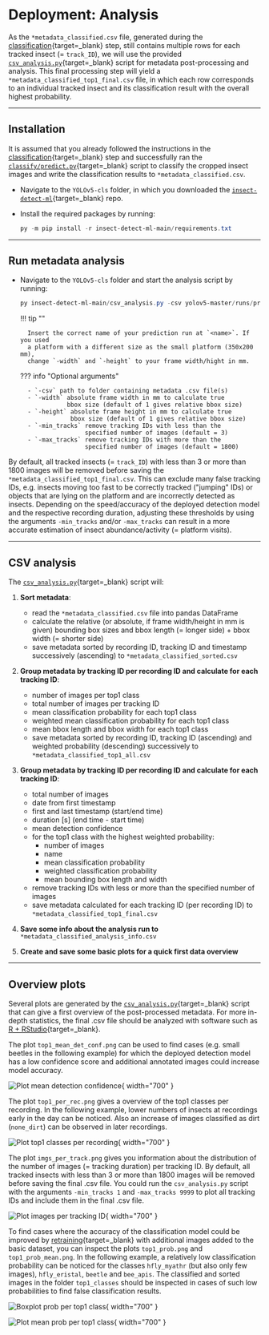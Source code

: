 # Deployment: Analysis

As the `*metadata_classified.csv` file, generated during the
[classification](classification.md){target=_blank} step, still contains multiple
rows for each tracked insect (= `track_ID`), we will use the provided
[`csv_analysis.py`](https://github.com/maxsitt/insect-detect-ml/blob/main/csv_analysis.py){target=_blank}
script for metadata post-processing and analysis. This final
processing step will yield a `*metadata_classified_top1_final.csv` file,
in which each row corresponds to an individual tracked insect and its
classification result with the overall highest probability.

---

## Installation

It is assumed that you already followed the instructions in the
[classification](classification.md){target=_blank} step and successfully ran the
[`classify/predict.py`](https://github.com/maxsitt/yolov5/blob/master/classify/predict.py){target=_blank}
script to classify the cropped insect images and write the classification
results to `*metadata_classified.csv`.

- Navigate to the `YOLOv5-cls` folder, in which you downloaded the
  [`insect-detect-ml`](https://github.com/maxsitt/insect-detect-ml){target=_blank} repo.
- Install the required packages by running:

    ``` powershell
    py -m pip install -r insect-detect-ml-main/requirements.txt
    ```

---

## Run metadata analysis

- Navigate to the `YOLOv5-cls` folder and start the analysis script by running:

    ``` powershell
    py insect-detect-ml-main/csv_analysis.py -csv yolov5-master/runs/predict-cls/<name>/results -width 350 -height 200
    ```

    !!! tip ""

        Insert the correct name of your prediction run at `<name>`. If you used
        a platform with a different size as the small platform (350x200 mm),
        change `-width` and `-height` to your frame width/hight in mm.

    ??? info "Optional arguments"

        - `-csv` path to folder containing metadata .csv file(s)
        - `-width` absolute frame width in mm to calculate true
                   bbox size (default of 1 gives relative bbox size)
        - `-height` absolute frame height in mm to calculate true
                    bbox size (default of 1 gives relative bbox size)
        - `-min_tracks` remove tracking IDs with less than the
                        specified number of images (default = 3)
        - `-max_tracks` remove tracking IDs with more than the
                        specified number of images (default = 1800)

By default, all tracked insects (= `track_ID`) with less than 3 or more than 1800
images will be removed before saving the `*metadata_classified_top1_final.csv`.
This can exclude many false tracking IDs, e.g. insects moving too fast to be
correctly tracked ("jumping" IDs) or objects that are lying on the platform and
are incorrectly detected as insects. Depending on the speed/accuracy of the
deployed detection model and the respective recording duration, adjusting these
thresholds by using the arguments `-min_tracks` and/or `-max_tracks` can result
in a more accurate estimation of insect abundance/activity (= platform visits).

---

## CSV analysis

The [`csv_analysis.py`](https://github.com/maxsitt/insect-detect-ml/blob/main/csv_analysis.py){target=_blank}
script will:

1.  **Sort metadata**:

    - read the `*metadata_classified.csv` file into pandas DataFrame
    - calculate the relative (or absolute, if frame width/height in mm is given)
      bounding box sizes and bbox length (= longer side) + bbox width (= shorter side)
    - save metadata sorted by recording ID, tracking ID and timestamp
      successively (ascending) to `*metadata_classified_sorted.csv`

2.  **Group metadata by tracking ID per recording ID and calculate for each tracking ID**:

    - number of images per top1 class
    - total number of images per tracking ID
    - mean classification probability for each top1 class
    - weighted mean classification probability for each top1 class
    - mean bbox length and bbox width for each top1 class
    - save metadata sorted by recording ID, tracking ID (ascending) and weighted
      probability (descending) successively to `*metadata_classified_top1_all.csv`

3.  **Group metadata by tracking ID per recording ID and calculate for each tracking ID**:

    - total number of images
    - date from first timestamp
    - first and last timestamp (start/end time)
    - duration [s] (end time - start time)
    - mean detection confidence
    - for the top1 class with the highest weighted probability:
        - number of images
        - name
        - mean classification probability
        - weighted classification probability
        - mean bounding box length and width
    - remove tracking IDs with less or more than the specified number of images
    - save metadata calculated for each tracking ID (per recording ID) to
      `*metadata_classified_top1_final.csv`

4.  **Save some info about the analysis run to** `*metadata_classified_analysis_info.csv`

5.  **Create and save some basic plots for a quick first data overview**

---

## Overview plots

Several plots are generated by the
[`csv_analysis.py`](https://github.com/maxsitt/insect-detect-ml/blob/main/csv_analysis.py){target=_blank}
script that can give a first overview of the post-processed metadata. For more
in-depth statistics, the final .csv file should be analyzed with software such
as [R + RStudio](https://posit.co/download/rstudio-desktop/){target=_blank}.

The plot `top1_mean_det_conf.png` can be used to find cases (e.g. small beetles
in the following example) for which the deployed detection model has a low
confidence score and additional annotated images could increase model accuracy.

![Plot mean detection confidence](assets/images/top1_mean_det_conf.png){ width="700" }

The plot `top1_per_rec.png` gives a overview of the top1 classes per
recording. In the following example, lower numbers of insects at recordings
early in the day can be noticed. Also an increase of images classified as
dirt (`none_dirt`) can be observed in later recordings.

![Plot top1 classes per recording](assets/images/top1_per_rec.png){ width="700" }

The plot `imgs_per_track.png` gives you information about the distribution of
the number of images (= tracking duration) per tracking ID. By default, all
tracked insects with less than 3 or more than 1800 images will be removed before
saving the final .csv file. You could run the `csv_analysis.py` script with the
arguments `-min_tracks 1` and `-max_tracks 9999` to plot all tracking IDs and
include them in the final .csv file.

![Plot images per tracking ID](assets/images/imgs_per_track.png){ width="700" }

To find cases where the accuracy of the classification model could be improved by
[retraining](../modeltraining/train_classification.md){target=_blank} with
additional images added to the basic dataset, you can inspect the plots
`top1_prob.png` and `top1_prob_mean.png`. In the following example, a relatively
low classification probability can be noticed for the classes `hfly_myathr` (but
also only few images), `hfly_eristal`, `beetle` and `bee_apis`. The classified
and sorted images in the folder `top1_classes` should be inspected in cases of
such low probabilities to find false classification results.

![Boxplot prob per top1 class](assets/images/top1_prob.png){ width="700" }

![Plot mean prob per top1 class](assets/images/top1_prob_mean.png){ width="700" }
